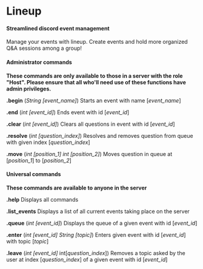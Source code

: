 # Lineup

#### Streamlined discord event management

Manage your events with lineup. Create events and hold more organized Q&A sessions among a group!

#### **Administrator commands**

**These commands are only available to those in a server with the role "Host". Please ensure that all who'll need use of these functions have admin privileges.**

**.begin**</u> (*String [event_name]*)
Starts an event with name [*event_name*]

**.end** (*int [event_id]*)
Ends event with id [*event_id*]

**.clear** (*int [event_id]*)
Clears all questions in event with id [*event_id*]

**.resolve** (*int [question_index]*)
Resolves and removes question from queue with given index [*question_index*]

**.move** (*int [position_1] int [position_2]*)
Moves question in queue at [*position_1*] to [*position_2*]



#### Universal commands

**These commands are available to anyone in the server**

**.help**
Displays all commands 

**.list_events**
Displays a list of all current events taking place on the server

**.queue** (*int [event_id]*)
Displays the queue of a given event with id [*event_id*]

**.enter** (*int [event_id]* *String [topic]*)
Enters given event with id [*event_id*] with topic [*topic*]

**.leave** (*int [event_id]* int[*question_index*])
Removes a topic asked by the user at index [*question_index*] of a given event with id [*event_id*] 
